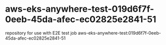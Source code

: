 # aws-eks-anywhere-test-019d6f7f-0eeb-45da-afec-ec02825e2841-51
repository for use with E2E test job aws-eks-anywhere-test:019d6f7f-0eeb-45da-afec-ec02825e2841-51
